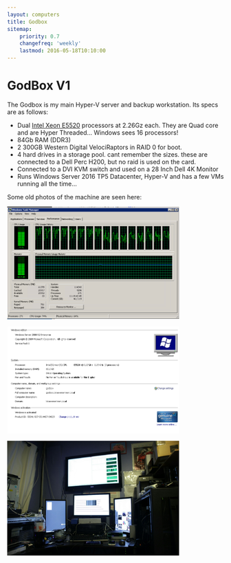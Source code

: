 ```yaml
---
layout: computers
title: Godbox
sitemap:
    priority: 0.7
    changefreq: 'weekly'
    lastmod: 2016-05-18T10:10:00
---
```

# GodBox V1

The Godbox is my main Hyper-V server and backup workstation. Its specs are as follows:

* Dual [Intel Xeon E5520][1] processors at 2.26Gz each. They are Quad core and are Hyper Threaded... Windows sees 16 processors!
* 84Gb RAM (DDR3)
* 2 300GB Western Digital VelociRaptors in RAID 0 for boot.
* 4 hard drives in a storage pool. cant remember the sizes. these are connected to a Dell Perc H200, but no raid is used on the card.
* Connected to a DVI KVM switch and used on a 28 Inch Dell 4K Monitor
* Runs Windows Server 2016 TP5 Datacenter, Hyper-V and has a few VMs running all the time...

Some old photos of the machine are seen here:

<a href="/post_images/2012/10/09/20121009-1539-godbox-taskmanager.png"><img src="/post_images/2012/10/09/20121009-1539-godbox-taskmanager.png" alt="Godbox Task Manager" width="400"/></a>

<a href="/post_images/2012/10/09/20121009-1539-godbox-taskmanager.png"><img src="/post_images/2012/10/09/20121009-1549-godbox-systeminfo.png" alt="Godbox System Info" width="400"/></a>

<a href="/post_images/2012/10/09/tumblr_n15uoaNSnY1s6snd0o1_1280.jpg"><img src="/post_images/2012/10/09/tumblr_n15uoaNSnY1s6snd0o1_1280.jpg" alt="GodBox Monitors" width="400"/></a>

[1]: http://ark.intel.com/products/40200/Intel-Xeon-Processor-E5520-8M-Cache-2_26-GHz-5_86-GTs-Intel-QPI

